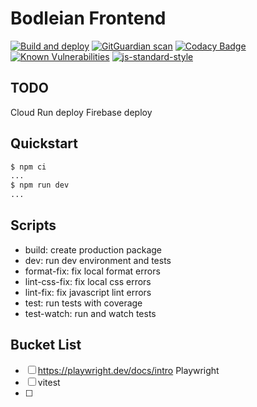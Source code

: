 # Bodleian Frontend

[![Build and deploy](https://github.com/koenighotze/bodleian-frontend/actions/workflows/build-and-deploy.yml/badge.svg)](https://github.com/koenighotze/bodleian-frontend/actions/workflows/build-and-deploy.yml)
[![GitGuardian scan](https://github.com/koenighotze/bodleian-frontend/actions/workflows/git-guardian-scan.yml/badge.svg)](https://github.com/koenighotze/bodleian-frontend/actions/workflows/git-guardian-scan.yml)
[![Codacy Badge](https://app.codacy.com/project/badge/Grade/932f45f1250f4889a4f663fac3f4e881)](https://www.codacy.com/gh/koenighotze/bodleian-frontend/dashboard?utm_source=github.com\&utm_medium=referral\&utm_content=koenighotze/bodleian-frontend\&utm_campaign=Badge_Grade)
[![Known Vulnerabilities](https://snyk.io/test/github/koenighotze/bodleian-frontend/badge.svg)](https://snyk.io/test/github/koenighotze/bodleian-frontend)
[![js-standard-style](https://img.shields.io/badge/code%20style-standard-brightgreen.svg)](http://standardjs.com)

## TODO

Cloud Run deploy
Firebase deploy

## Quickstart

```bash
$ npm ci
...
$ npm run dev
...
```

## Scripts

*   build: create production package
*   dev: run dev environment and tests
*   format-fix: fix local format errors
*   lint-css-fix: fix local css errors
*   lint-fix: fix javascript lint errors
*   test: run tests with coverage
*   test-watch: run and watch tests


## Bucket List

*  [ ] https://playwright.dev/docs/intro Playwright
*  [ ] vitest
*  [ ] 
